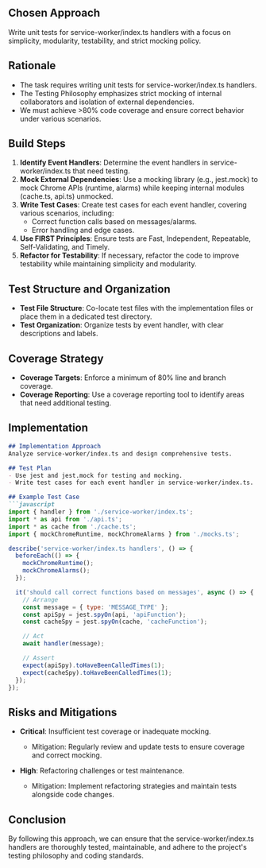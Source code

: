 ## Chosen Approach

Write unit tests for service-worker/index.ts handlers with a focus on simplicity, modularity, testability, and strict mocking policy.

## Rationale

- The task requires writing unit tests for service-worker/index.ts handlers.
- The Testing Philosophy emphasizes strict mocking of internal collaborators and isolation of external dependencies.
- We must achieve >80% code coverage and ensure correct behavior under various scenarios.

## Build Steps

1. **Identify Event Handlers**: Determine the event handlers in service-worker/index.ts that need testing.
2. **Mock External Dependencies**: Use a mocking library (e.g., jest.mock) to mock Chrome APIs (runtime, alarms) while keeping internal modules (cache.ts, api.ts) unmocked.
3. **Write Test Cases**: Create test cases for each event handler, covering various scenarios, including:
	* Correct function calls based on messages/alarms.
	* Error handling and edge cases.
4. **Use FIRST Principles**: Ensure tests are Fast, Independent, Repeatable, Self-Validating, and Timely.
5. **Refactor for Testability**: If necessary, refactor the code to improve testability while maintaining simplicity and modularity.

## Test Structure and Organization

- **Test File Structure**: Co-locate test files with the implementation files or place them in a dedicated test directory.
- **Test Organization**: Organize tests by event handler, with clear descriptions and labels.

## Coverage Strategy

- **Coverage Targets**: Enforce a minimum of 80% line and branch coverage.
- **Coverage Reporting**: Use a coverage reporting tool to identify areas that need additional testing.

## Implementation

```markdown
## Implementation Approach
Analyze service-worker/index.ts and design comprehensive tests.

## Test Plan
- Use jest and jest.mock for testing and mocking.
- Write test cases for each event handler in service-worker/index.ts.

## Example Test Case
```javascript
import { handler } from './service-worker/index.ts';
import * as api from './api.ts';
import * as cache from './cache.ts';
import { mockChromeRuntime, mockChromeAlarms } from './mocks.ts';

describe('service-worker/index.ts handlers', () => {
  beforeEach(() => {
    mockChromeRuntime();
    mockChromeAlarms();
  });

  it('should call correct functions based on messages', async () => {
    // Arrange
    const message = { type: 'MESSAGE_TYPE' };
    const apiSpy = jest.spyOn(api, 'apiFunction');
    const cacheSpy = jest.spyOn(cache, 'cacheFunction');

    // Act
    await handler(message);

    // Assert
    expect(apiSpy).toHaveBeenCalledTimes(1);
    expect(cacheSpy).toHaveBeenCalledTimes(1);
  });
});
```
## Risks and Mitigations

- **Critical**: Insufficient test coverage or inadequate mocking.
  - Mitigation: Regularly review and update tests to ensure coverage and correct mocking.

- **High**: Refactoring challenges or test maintenance.
  - Mitigation: Implement refactoring strategies and maintain tests alongside code changes.

## Conclusion

By following this approach, we can ensure that the service-worker/index.ts handlers are thoroughly tested, maintainable, and adhere to the project's testing philosophy and coding standards.